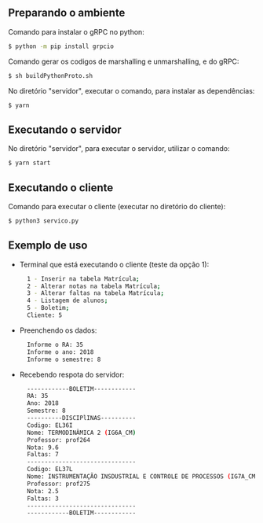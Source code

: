 ## Preparando o ambiente

Comando para instalar o gRPC no python:
```bash
$ python -m pip install grpcio
```

Comando gerar os codigos de marshalling e unmarshalling, e do gRPC:
```bash
$ sh buildPythonProto.sh
```

No diretório "servidor", executar o comando, para instalar as dependências:
```bash
$ yarn
```

## Executando o servidor

No diretório "servidor", para executar o servidor, utilizar o comando:
```bash
$ yarn start
```

## Executando o cliente

Comando para executar o cliente (executar no diretório do cliente):
```bash
$ python3 servico.py
```

## Exemplo de uso


* Terminal que está executando o cliente (teste da opção 1):
  ```bash
    1 - Inserir na tabela Matrícula;
    2 - Alterar notas na tabela Matrícula;
    3 - Alterar faltas na tabela Matrícula;
    4 - Listagem de alunos;
    5 - Boletim;
    Cliente: 5
  ```

* Preenchendo os dados:
  ```bash
    Informe o RA: 35
    Informe o ano: 2018
    Informe o semestre: 8
  ```

* Recebendo respota do servidor:
  ```bash
    ------------BOLETIM------------
    RA: 35
    Ano: 2018
    Semestre: 8
    ----------DISCIPlINAS----------
    Codigo: EL36I
    Nome: TERMODINÂMICA 2 (IG6A_CM)
    Professor: prof264
    Nota: 9.6
    Faltas: 7
    -------------------------------
    Codigo: EL37L
    Nome: INSTRUMENTAÇÃO INSDUSTRIAL E CONTROLE DE PROCESSOS (IG7A_CM)
    Professor: prof275
    Nota: 2.5
    Faltas: 3
    -------------------------------
    ------------BOLETIM------------
  ```